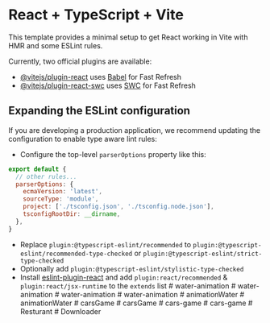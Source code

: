 # React + TypeScript + Vite

This template provides a minimal setup to get React working in Vite with HMR and some ESLint rules.

Currently, two official plugins are available:

- [@vitejs/plugin-react](https://github.com/vitejs/vite-plugin-react/blob/main/packages/plugin-react/README.md) uses [Babel](https://babeljs.io/) for Fast Refresh
- [@vitejs/plugin-react-swc](https://github.com/vitejs/vite-plugin-react-swc) uses [SWC](https://swc.rs/) for Fast Refresh

## Expanding the ESLint configuration

If you are developing a production application, we recommend updating the configuration to enable type aware lint rules:

- Configure the top-level `parserOptions` property like this:

```js
export default {
  // other rules...
  parserOptions: {
    ecmaVersion: 'latest',
    sourceType: 'module',
    project: ['./tsconfig.json', './tsconfig.node.json'],
    tsconfigRootDir: __dirname,
  },
}
```

- Replace `plugin:@typescript-eslint/recommended` to `plugin:@typescript-eslint/recommended-type-checked` or `plugin:@typescript-eslint/strict-type-checked`
- Optionally add `plugin:@typescript-eslint/stylistic-type-checked`
- Install [eslint-plugin-react](https://github.com/jsx-eslint/eslint-plugin-react) and add `plugin:react/recommended` & `plugin:react/jsx-runtime` to the `extends` list
#   w a t e r - a n i m a t i o n  
 #   w a t e r - a n i m a t i o n  
 #   w a t e r - a n i m a t i o n  
 #   w a t e r - a n i m a t i o n  
 #   a n i m a t i o n W a t e r  
 #   a n i m a t i o n W a t e r  
 #   c a r s G a m e  
 #   c a r s G a m e  
 #   c a r s - g a m e  
 #   c a r s - g a m e  
 #   R e s t u r a n t  
 #   D o w n l o a d e r  
 